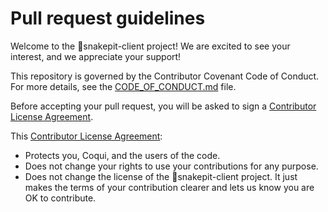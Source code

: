 # Pull request guidelines

Welcome to the 🐸snakepit-client project! We are excited to see your interest, and we appreciate your support!

This repository is governed by the Contributor Covenant Code of Conduct. For more details, see the [CODE_OF_CONDUCT.md](CODE_OF_CONDUCT.md) file.

Before accepting your pull request, you will be asked to sign a [Contributor License Agreement](https://cla-assistant.io/coqui-ai/snakepit-client).

This [Contributor License Agreement](https://cla-assistant.io/coqui-ai/snakepit-client):

- Protects you, Coqui, and the users of the code.
- Does not change your rights to use your contributions for any purpose.
- Does not change the license of the 🐸snakepit-client project. It just makes the terms of your contribution clearer and lets us know you are OK to contribute.
